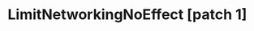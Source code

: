 <Badge type="danger" text="Carbon Compatible"/><Badge type="warning" text="Oxide Compatible"/>
# LimitNetworkingNoEffect [patch 1]
```csharp

```
